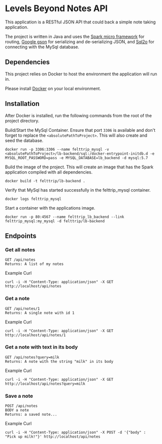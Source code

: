 # Levels Beyond Notes API

This application is a RESTful JSON API that could back a simple note taking application. 

The project is written in Java and uses the [Spark micro framework](http://sparkjava.com/) for routing, 
[Google gson](https://github.com/google/gson) for serializing and de-serializing JSON, and [Sql2o](http://www.sql2o.org/)
for connecting with the MySql database. 

## Dependencies
This project relies on Docker to host the environment the application will run in.
 
Please install [Docker](https://www.docker.com/) on your local environment. 

## Installation
After Docker is installed, run the following commands from the root of the project directory.

Build/Start the MySql Container. Ensure that port `3306` is available and don't forget to replace the `<absolutePathToProject>`.
This will also create and seed the database.

`docker run -p 3306:3306 --name felttrip_mysql -v <absolutePathToProject>/lb-backend/sql:/docker-entrypoint-initdb.d -e MYSQL_ROOT_PASSWORD=pass -e MYSQL_DATABASE=lb_backend -d mysql:5.7`

Build the image of the project. This will create an image that has the Spark application compiled with all dependencies. 

`docker build -t felttrip/lb-backend .`

Verify that MySql has started successfully in the felttrip_mysql container.

`docker logs felttrip_mysql`

 Start a container with the applications image.
   
`docker run -p 80:4567 --name felttrip_lb_backend --link felttrip_mysql:my_mysql -d felttrip/lb-backend`

## Endpoints

### Get all notes
```
GET /api/notes
Returns: A list of my notes
```

Example Curl

`curl -i -H "Content-Type: application/json" -X GET http://localhost/api/notes`

### Get a note
```
GET /api/notes/1
Returns: A single note with id 1
```

Example Curl

`curl -i -H "Content-Type: application/json" -X GET http://localhost/api/notes/1`

### Get a note with text in its body
```
GET /api/notes?query=milk
Returns: A note with the string "milk" in its body
```

Example Curl

`curl -i -H "Content-Type: application/json" -X GET http://localhost/api/notes?query=milk`

### Save a note
```
POST /api/notes
BODY a note
Returns: a saved note...
```

Example Curl

`curl -i -H "Content-Type: application/json" -X POST -d '{"body" : "Pick up milk!"}' http://localhost/api/notes`
